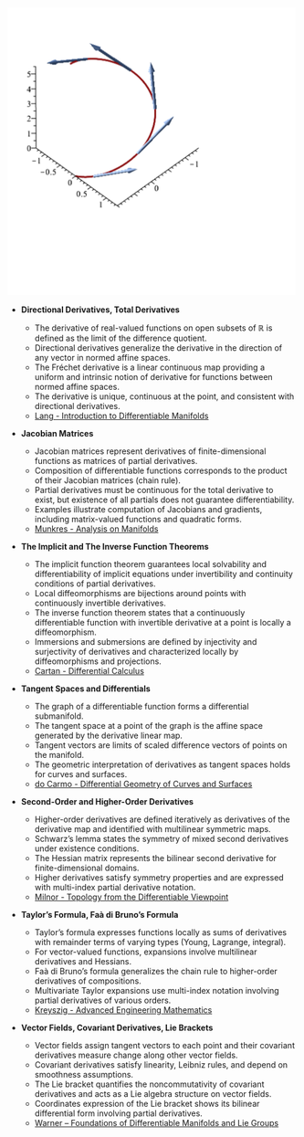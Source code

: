 ![ATD-ch39-diff-calculus](ATD-ch39-diff-calculus.best.png)

- **Directional Derivatives, Total Derivatives**  
  - The derivative of real-valued functions on open subsets of ℝ is defined as the limit of the difference quotient.  
  - Directional derivatives generalize the derivative in the direction of any vector in normed affine spaces.  
  - The Fréchet derivative is a linear continuous map providing a uniform and intrinsic notion of derivative for functions between normed affine spaces.  
  - The derivative is unique, continuous at the point, and consistent with directional derivatives.  
  - [Lang - Introduction to Differentiable Manifolds](https://example.org)

- **Jacobian Matrices**  
  - Jacobian matrices represent derivatives of finite-dimensional functions as matrices of partial derivatives.  
  - Composition of differentiable functions corresponds to the product of their Jacobian matrices (chain rule).  
  - Partial derivatives must be continuous for the total derivative to exist, but existence of all partials does not guarantee differentiability.  
  - Examples illustrate computation of Jacobians and gradients, including matrix-valued functions and quadratic forms.  
  - [Munkres - Analysis on Manifolds](https://example.org)

- **The Implicit and The Inverse Function Theorems**  
  - The implicit function theorem guarantees local solvability and differentiability of implicit equations under invertibility and continuity conditions of partial derivatives.  
  - Local diffeomorphisms are bijections around points with continuously invertible derivatives.  
  - The inverse function theorem states that a continuously differentiable function with invertible derivative at a point is locally a diffeomorphism.  
  - Immersions and submersions are defined by injectivity and surjectivity of derivatives and characterized locally by diffeomorphisms and projections.  
  - [Cartan - Differential Calculus](https://example.org)

- **Tangent Spaces and Differentials**  
  - The graph of a differentiable function forms a differential submanifold.  
  - The tangent space at a point of the graph is the affine space generated by the derivative linear map.  
  - Tangent vectors are limits of scaled difference vectors of points on the manifold.  
  - The geometric interpretation of derivatives as tangent spaces holds for curves and surfaces.  
  - [do Carmo - Differential Geometry of Curves and Surfaces](https://example.org)

- **Second-Order and Higher-Order Derivatives**  
  - Higher-order derivatives are defined iteratively as derivatives of the derivative map and identified with multilinear symmetric maps.  
  - Schwarz’s lemma states the symmetry of mixed second derivatives under existence conditions.  
  - The Hessian matrix represents the bilinear second derivative for finite-dimensional domains.  
  - Higher derivatives satisfy symmetry properties and are expressed with multi-index partial derivative notation.  
  - [Milnor - Topology from the Differentiable Viewpoint](https://example.org)

- **Taylor’s Formula, Faà di Bruno’s Formula**  
  - Taylor’s formula expresses functions locally as sums of derivatives with remainder terms of varying types (Young, Lagrange, integral).  
  - For vector-valued functions, expansions involve multilinear derivatives and Hessians.  
  - Faà di Bruno’s formula generalizes the chain rule to higher-order derivatives of compositions.  
  - Multivariate Taylor expansions use multi-index notation involving partial derivatives of various orders.  
  - [Kreyszig - Advanced Engineering Mathematics](https://example.org)

- **Vector Fields, Covariant Derivatives, Lie Brackets**  
  - Vector fields assign tangent vectors to each point and their covariant derivatives measure change along other vector fields.  
  - Covariant derivatives satisfy linearity, Leibniz rules, and depend on smoothness assumptions.  
  - The Lie bracket quantifies the noncommutativity of covariant derivatives and acts as a Lie algebra structure on vector fields.  
  - Coordinates expression of the Lie bracket shows its bilinear differential form involving partial derivatives.  
  - [Warner – Foundations of Differentiable Manifolds and Lie Groups](https://example.org)
